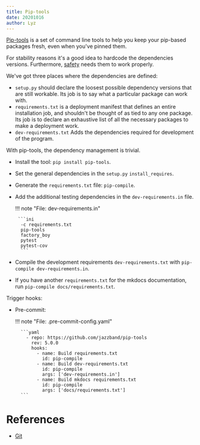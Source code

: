 ```yaml
---
title: Pip-tools
date: 20201016
author: Lyz
---
```


[Pip-tools](https://github.com/jazzband/pip-tools) is a set of command line
tools to help you keep your pip-based packages fresh, even when you've pinned
them.

For stability reasons it's a good idea to hardcode the dependencies versions.
Furthermore, [safety](safety.md) needs them to work properly.

We've got three places where the dependencies are defined:

* `setup.py` should declare the loosest possible dependency versions that are
    still workable. Its job is to say what a particular package can work with.
* `requirements.txt` is a deployment manifest that defines an entire
    installation job, and shouldn't be thought of as tied to any one package.
    Its job is to declare an exhaustive list of all the necessary packages to
    make a deployment work.
* `dev-requirements.txt` Adds the dependencies required for development of the
    program.

With pip-tools, the dependency management is trivial.

* Install the tool: `pip install pip-tools`.
* Set the general dependencies in the `setup.py` `install_requires`.
* Generate the `requirements.txt` file: `pip-compile`.
* Add the additional testing dependencies in the `dev-requirements.in` file.

    !!! note "File: dev-requirements.in"

       ```ini
        -c requirements.txt
        pip-tools
        factory_boy
        pytest
        pytest-cov
        ```

* Compile the development requirements `dev-requirements.txt` with `pip-compile
    dev-requirements.in`.

* If you have another `requirements.txt` for the mkdocs documentation, run
    `pip-compile docs/requirements.txt`.

Trigger hooks:

* Pre-commit:

    !!! note "File: .pre-commit-config.yaml"

        ```yaml
          - repo: https://github.com/jazzband/pip-tools
            rev: 5.0.0
            hooks:
              - name: Build requirements.txt
                id: pip-compile
              - name: Build dev-requirements.txt
                id: pip-compile
                args: ['dev-requirements.in']
              - name: Build mkdocs requirements.txt
                id: pip-compile
                args: ['docs/requirements.txt']
        ```

# References

* [Git](https://github.com/jazzband/pip-tools)
